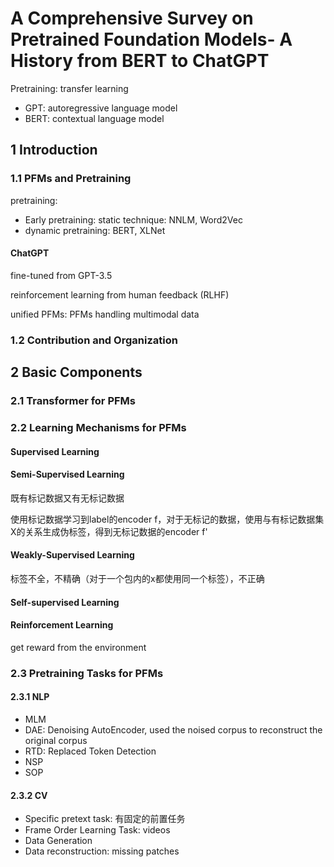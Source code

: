 # A Comprehensive Survey on Pretrained Foundation Models- A History from BERT to ChatGPT

Pretraining: transfer learning

- GPT: autoregressive language model
- BERT: contextual language model

## 1 Introduction

### 1.1 PFMs and Pretraining

pretraining:

- Early pretraining: static technique: NNLM, Word2Vec
- dynamic pretraining: BERT, XLNet

#### ChatGPT

fine-tuned from GPT-3.5

reinforcement learning from human feedback (RLHF)



unified PFMs: PFMs handling multimodal data



### 1.2 Contribution and Organization



## 2 Basic Components 

### 2.1 Transformer for PFMs

### 2.2 Learning Mechanisms for PFMs

#### Supervised Learning

#### Semi-Supervised Learning

既有标记数据又有无标记数据

使用标记数据学习到label的encoder f，对于无标记的数据，使用与有标记数据集X的关系生成伪标签，得到无标记数据的encoder f'

#### Weakly-Supervised Learning

标签不全，不精确（对于一个包内的x都使用同一个标签），不正确

#### Self-supervised Learning

#### Reinforcement Learning

get reward from the environment



### 2.3 Pretraining Tasks for PFMs

#### 2.3.1 NLP

- MLM
- DAE: Denoising AutoEncoder, used the noised corpus to reconstruct the original corpus
- RTD: Replaced Token Detection
- NSP
- SOP

#### 2.3.2 CV

- Specific pretext task: 有固定的前置任务
- Frame Order Learning Task: videos 
- Data Generation
- Data reconstruction: missing patches